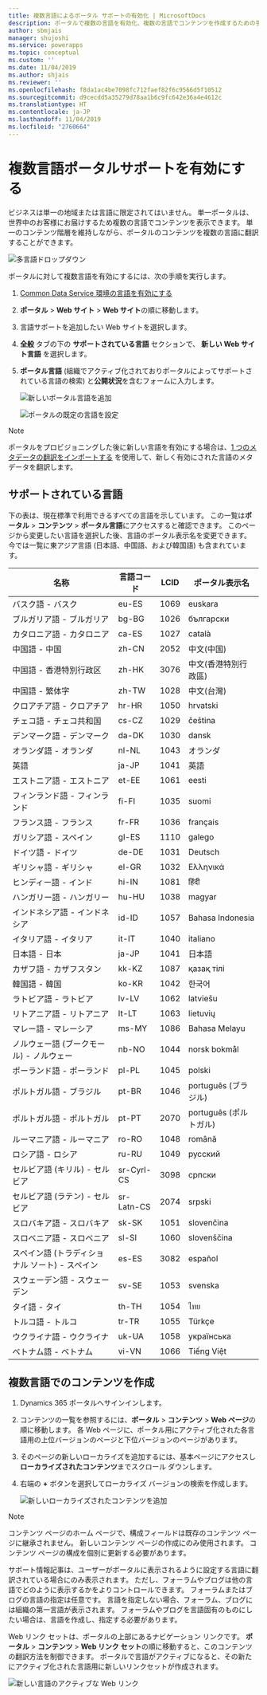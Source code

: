 ```yaml
---
title: 複数言語によるポータル サポートの有効化 | MicrosoftDocs
description: ポータルで複数の言語を有効化、複数の言語でコンテンツを作成するための手順。
author: sbmjais
manager: shujoshi
ms.service: powerapps
ms.topic: conceptual
ms.custom: ''
ms.date: 11/04/2019
ms.author: shjais
ms.reviewer: ''
ms.openlocfilehash: f8da1ac4be7098fc712faef82f6c9566d5f10512
ms.sourcegitcommit: d9cecdd5a35279d78aa1b6c9fc642e36a4e4612c
ms.translationtype: HT
ms.contentlocale: ja-JP
ms.lasthandoff: 11/04/2019
ms.locfileid: "2760664"
---
```

# <a name="enable-multiple-language-portal-support"></a>複数言語ポータルサポートを有効にする
ビジネスは単一の地域または言語に限定されてはいません。 単一ポータルは、世界中のお客様にお届けするため複数の言語でコンテンツを表示できます。 単一のコンテンツ階層を維持しながら、ポータルのコンテンツを複数の言語に翻訳することができます。

![多言語ドロップダウン](../media/multi-language-dropdown.png "多言語ドロップダウン リスト")  

ポータルに対して複数言語を有効にするには、次の手順を実行します。

1. [Common Data Service 環境の言語を有効にする](https://technet.microsoft.com/library/dn832148.aspx)  
2. **ポータル** > **Web サイト** > **Web サイト**の順に移動します。
3. 言語サポートを追加したい Web サイトを選択します。
4. **全般** タブの下の **サポートされている言語** セクションで、 **新しい Web サイト言語** を選択します。
5. **ポータル言語** (組織でアクティブ化されておりポータルによってサポートされている言語の検索) と**公開状況**を含むフォームに入力します。

   ![新しいポータル言語を追加](../media/add-new-portal-language.png "新しいポータル言語を追加")

   ![ポータルの既定の言語を設定](../media/set-default-language-portal.png "ポータルの既定の言語を設定")

> [!Note]
> ポータルをプロビジョニングした後に新しい言語を有効にする場合は、[1 つのメタデータの翻訳をインポートする](../admin/import-metadata-translation.md) を使用して、新しく有効にされた言語のメタデータを翻訳します。

## <a name="supported-languages"></a>サポートされている言語

下の表は、現在標準で利用できるすべての言語を示しています。 この一覧は**ポータル** &gt; **コンテンツ** &gt; **ポータル言語**にアクセスすると確認できます。 このページから変更したい言語を選択した後、言語のポータル表示名を変更できます。 今では一覧に東アジア言語 (日本語、中国語、および韓国語) も含まれています。

| **名称**                           | **言語コード** | **LCID** | **ポータル表示名** |
|------------------------------------|-------------------|----------|-------------------------|
| バスク語 - バスク                    | eu-ES             | 1069     | euskara                 |
| ブルガリア語 - ブルガリア               | bg-BG             | 1026     | български               |
| カタロニア語 - カタロニア                  | ca-ES             | 1027     | català                  |
| 中国語 - 中国                    | zh-CN             | 2052     | 中文(中国)              |
| 中国語 - 香港特別行政区            | zh-HK             | 3076     | 中文(香港特別行政區)    |
| 中国語 - 繁体字              | zh-TW             | 1028     | 中文(台灣)              |
| クロアチア語 - クロアチア                 | hr-HR             | 1050     | hrvatski                |
| チェコ語 - チェコ共和国             | cs-CZ             | 1029     | čeština                 |
| デンマーク語 - デンマーク                   | da-DK             | 1030     | dansk                   |
| オランダ語 - オランダ                | nl-NL             | 1043     | オランダ              |
| 英語                            | ja-JP             | 1041     | 英語                 |
| エストニア語 - エストニア                 | et-EE             | 1061     | eesti                   |
| フィンランド語 - フィンランド                  | fi-FI             | 1035     | suomi                   |
| フランス語 - フランス                    | fr-FR             | 1036     | français                |
| ガリシア語 - スペイン                   | gl-ES             | 1110     | galego                  |
| ドイツ語 - ドイツ                   | de-DE             | 1031     | Deutsch                 |
| ギリシャ語 - ギリシャ                     | el-GR             | 1032     | Ελληνικά                |
| ヒンディー語 - インド                      | hi-IN             | 1081     | हिंदी                   |
| ハンガリー語 - ハンガリー                | hu-HU             | 1038     | magyar                  |
| インドネシア語 - インドネシア             | id-ID             | 1057     | Bahasa Indonesia        |
| イタリア語 - イタリア                    | it-IT             | 1040     | italiano                |
| 日本語 - 日本                   | ja-JP             | 1041     | 日本語                  |
| カザフ語 - カザフスタン                | kk-KZ             | 1087     | қазақ тілі              |
| 韓国語 - 韓国                     | ko-KR             | 1042     | 한국어                  |
| ラトビア語 - ラトビア                   | lv-LV             | 1062     | latviešu                |
| リトアニア語 - リトアニア             | lt-LT             | 1063     | lietuvių                |
| マレー語 - マレーシア                   | ms-MY             | 1086     | Bahasa Melayu           |
| ノルウェー語 (ブークモール) - ノルウェー        | nb-NO             | 1044     | norsk bokmål            |
| ポーランド語 - ポーランド                    | pl-PL             | 1045     | polski                  |
| ポルトガル語 - ブラジル                | pt-BR             | 1046     | português (ブラジル)      |
| ポルトガル語 - ポルトガル              | pt-PT             | 2070     | português (ポルトガル)    |
| ルーマニア語 - ルーマニア                 | ro-RO             | 1048     | română                  |
| ロシア語 - ロシア                   | ru-RU             | 1049     | русский                 |
| セルビア語 (キリル) - セルビア        | sr-Cyrl-CS        | 3098     | српски                  |
| セルビア語 (ラテン) - セルビア           | sr-Latn-CS        | 2074     | srpski                  |
| スロバキア語 - スロバキア                  | sk-SK             | 1051     | slovenčina              |
| スロベニア語 - スロベニア               | sl-SI             | 1060     | slovenščina             |
| スペイン語 (トラディショナル ソート) - スペイン | es-ES             | 3082     | español                 |
| スウェーデン語 - スウェーデン                   | sv-SE             | 1053     | svenska                 |
| タイ語 - タイ                    | th-TH             | 1054     | ไทย                     |
| トルコ語 - トルコ                   | tr-TR             | 1055     | Türkçe                  |
| ウクライナ語 - ウクライナ                | uk-UA             | 1058     | українська              |
| ベトナム語 - ベトナム               | vi-VN             | 1066     | Tiếng Việt              |

## <a name="create-content-in-multiple-languages"></a>複数言語でのコンテンツを作成

1. Dynamics 365 ポータルへサインインします。
2. コンテンツの一覧を参照するには、**ポータル** > **コンテンツ** > **Web ページ**の順に移動します。 各 Web ページに、ポータル用にアクティブ化された各言語用の上位バージョンのページと下位バージョンのページがあります。
3. そのページの新しいローカライズを追加するには、基本ページにアクセスし**ローカライズされたコンテンツ**までスクロール ダウンします。
4. 右端の **+** ボタンを選択してローカライズ バージョンの検索を作成します。

    ![新しいローカライズされたコンテンツを追加](../media/add-new-localized-content.png "新しいローカライズされたコンテンツを追加")  

> [!Note]
> コンテンツ ページのホーム ページで、構成フィールドは既存のコンテンツ ページに継承されません。 新しいコンテンツ ページの作成にのみ使用されます。 コンテンツ ページの構成を個別に更新する必要があります。

サポート情報記事は、ユーザーがポータルに表示されるように設定する言語に翻訳されている場合にのみ表示されます。 ただし、フォーラムやブログは他の言語でどのように表示するかをよりコントロールできます。 フォーラムまたはブログの言語の指定は任意です。 言語を指定しない場合、フォーラム、ブログには組織の第一言語が表示されます。 フォーラムやブログを言語固有のものにしたい場合は、言語を作成し、指定する必要があります。

Web リンク セットは、ポータルの上部にあるナビゲーション リンクです。 **ポータル** > **コンテンツ** > **Web リンク セット**の順に移動すると、このコンテンツの翻訳方法を制御できます。 ポータルで言語がアクティブになると、その新たにアクティブ化された言語用に新しいリンクセットが作成されます。

![新しい言語のアクティブな Web リンク](../media/active-weblink-new-language.png "新しい言語のアクティブな Web リンク")

